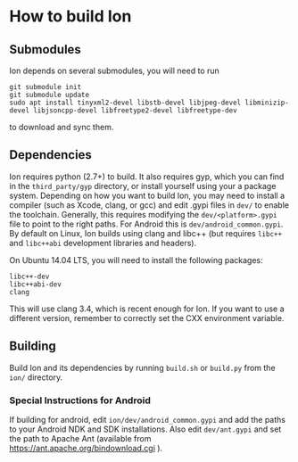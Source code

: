 # How to build Ion

## Submodules
Ion depends on several submodules, you will need to run

    git submodule init
    git submodule update
    sudo apt install tinyxml2-devel libstb-devel libjpeg-devel libminizip-devel libjsoncpp-devel libfreetype2-devel libfreetype-dev

to download and sync them.

## Dependencies
Ion requires python (2.7+) to build.  It also requires gyp, which you can find
in the `third_party/gyp` directory, or install yourself using your a package
system. Depending on how you want to build Ion, you may need to install a
compiler (such as Xcode, clang, or gcc) and edit .gypi files in `dev/` to enable
the toolchain. Generally, this requires modifying the `dev/<platform>.gypi` file
to point to the right paths. For Android this is `dev/android_common.gypi`. By
default on Linux, Ion builds using clang and libc++ (but requires `libc++` and
`libc++abi` development libraries and headers).

On Ubuntu 14.04 LTS, you will need to install the following packages:

    libc++-dev
    libc++abi-dev
    clang

This will use clang 3.4, which is recent enough for Ion. If you want to use
a different version, remember to correctly set the CXX environment variable.

## Building
Build Ion and its dependencies by running `build.sh` or `build.py` from the
`ion/` directory.

### Special Instructions for Android
If building for android, edit `ion/dev/android_common.gypi` and add the paths to
your Android NDK and SDK installations. Also edit `dev/ant.gypi` and set the
path to Apache Ant (available from https://ant.apache.org/bindownload.cgi ).
